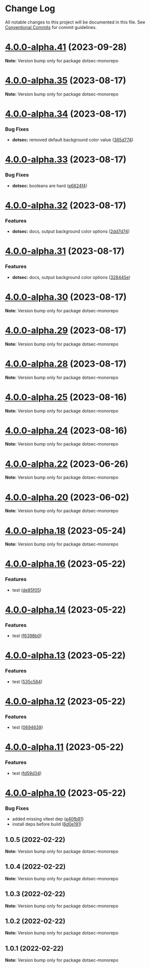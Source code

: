 # Change Log

All notable changes to this project will be documented in this file.
See [Conventional Commits](https://conventionalcommits.org) for commit guidelines.

# [4.0.0-alpha.41](https://github.com/jpwesselink/dotsec/compare/v4.0.0-alpha.35...v4.0.0-alpha.41) (2023-09-28)

**Note:** Version bump only for package dotsec-monorepo





# [4.0.0-alpha.35](https://github.com/jpwesselink/dotsec/compare/v4.0.0-alpha.34...v4.0.0-alpha.35) (2023-08-17)

**Note:** Version bump only for package dotsec-monorepo





# [4.0.0-alpha.34](https://github.com/jpwesselink/dotsec/compare/v4.0.0-alpha.33...v4.0.0-alpha.34) (2023-08-17)


### Bug Fixes

* **dotsec:** removed default background color value ([365d774](https://github.com/jpwesselink/dotsec/commit/365d77470a5b33509d2c65ab20853c65a758be80))





# [4.0.0-alpha.33](https://github.com/jpwesselink/dotsec/compare/v4.0.0-alpha.32...v4.0.0-alpha.33) (2023-08-17)


### Bug Fixes

* **dotsec:** booleans are hard ([e6624f4](https://github.com/jpwesselink/dotsec/commit/e6624f4f8ea46a2af154fb08903a8e02087f9b8e))





# [4.0.0-alpha.32](https://github.com/jpwesselink/dotsec/compare/v4.0.0-alpha.31...v4.0.0-alpha.32) (2023-08-17)


### Features

* **dotsec:** docs, output background color options ([2dd7d74](https://github.com/jpwesselink/dotsec/commit/2dd7d747ac3cf55165ebc410eaceb584d3978849))





# [4.0.0-alpha.31](https://github.com/jpwesselink/dotsec/compare/v4.0.0-alpha.30...v4.0.0-alpha.31) (2023-08-17)


### Features

* **dotsec:** docs, output background color options ([328445e](https://github.com/jpwesselink/dotsec/commit/328445e7c067a532ab27b3f0667aabd060ba5109))





# [4.0.0-alpha.30](https://github.com/jpwesselink/dotsec/compare/v4.0.0-alpha.29...v4.0.0-alpha.30) (2023-08-17)

**Note:** Version bump only for package dotsec-monorepo





# [4.0.0-alpha.29](https://github.com/jpwesselink/dotsec/compare/v4.0.0-alpha.28...v4.0.0-alpha.29) (2023-08-17)

**Note:** Version bump only for package dotsec-monorepo





# [4.0.0-alpha.28](https://github.com/jpwesselink/dotsec/compare/v4.0.0-alpha.27...v4.0.0-alpha.28) (2023-08-17)

**Note:** Version bump only for package dotsec-monorepo





# [4.0.0-alpha.25](https://github.com/jpwesselink/dotsec/compare/v4.0.0-alpha.24...v4.0.0-alpha.25) (2023-08-16)

**Note:** Version bump only for package dotsec-monorepo





# [4.0.0-alpha.24](https://github.com/jpwesselink/dotsec/compare/v4.0.0-alpha.23...v4.0.0-alpha.24) (2023-08-16)

**Note:** Version bump only for package dotsec-monorepo





# [4.0.0-alpha.22](https://github.com/jpwesselink/dotsec/compare/v4.0.0-alpha.21...v4.0.0-alpha.22) (2023-06-26)

**Note:** Version bump only for package dotsec-monorepo





# [4.0.0-alpha.20](https://github.com/jpwesselink/dotsec/compare/v4.0.0-alpha.19...v4.0.0-alpha.20) (2023-06-02)

**Note:** Version bump only for package dotsec-monorepo





# [4.0.0-alpha.18](https://github.com/jpwesselink/dotsec/compare/v4.0.0-alpha.17...v4.0.0-alpha.18) (2023-05-24)

**Note:** Version bump only for package dotsec-monorepo





# [4.0.0-alpha.16](https://github.com/jpwesselink/dotsec/compare/v4.0.0-alpha.15...v4.0.0-alpha.16) (2023-05-22)


### Features

* test ([de85f05](https://github.com/jpwesselink/dotsec/commit/de85f05eecbcc7b27c325d8354f1eaeab866444c))





# [4.0.0-alpha.14](https://github.com/jpwesselink/dotsec/compare/v4.0.0-alpha.13...v4.0.0-alpha.14) (2023-05-22)


### Features

* test ([f6398b0](https://github.com/jpwesselink/dotsec/commit/f6398b0f6a5829be93640421aba28dd73e012df4))





# [4.0.0-alpha.13](https://github.com/jpwesselink/dotsec/compare/v4.0.0-alpha.12...v4.0.0-alpha.13) (2023-05-22)


### Features

* test ([535c584](https://github.com/jpwesselink/dotsec/commit/535c5844c06fda4b8bdd6d359e080f42033ef3a4))





# [4.0.0-alpha.12](https://github.com/jpwesselink/dotsec/compare/v4.0.0-alpha.11...v4.0.0-alpha.12) (2023-05-22)


### Features

* test ([0694639](https://github.com/jpwesselink/dotsec/commit/06946392e67b69f6bf7e29417a29784871f6c0fe))





# [4.0.0-alpha.11](https://github.com/jpwesselink/dotsec/compare/v4.0.0-alpha.10...v4.0.0-alpha.11) (2023-05-22)


### Features

* test ([fd59d34](https://github.com/jpwesselink/dotsec/commit/fd59d34bc06d148557b3a97dfc5869b239b4f08c))





# [4.0.0-alpha.10](https://github.com/jpwesselink/dotsec/compare/v2.0.0-alpha.1...v4.0.0-alpha.10) (2023-05-22)


### Bug Fixes

* added missing vitest dep ([e40fb91](https://github.com/jpwesselink/dotsec/commit/e40fb916646a3a0255f0b0001b47c0f230bef491))
* install deps before build ([6d0e191](https://github.com/jpwesselink/dotsec/commit/6d0e191803d5865f02868d64e98396492584ada7))





## 1.0.5 (2022-02-22)

**Note:** Version bump only for package dotsec-monorepo





## 1.0.4 (2022-02-22)

**Note:** Version bump only for package dotsec-monorepo





## 1.0.3 (2022-02-22)

**Note:** Version bump only for package dotsec-monorepo





## 1.0.2 (2022-02-22)

**Note:** Version bump only for package dotsec-monorepo





## 1.0.1 (2022-02-22)

**Note:** Version bump only for package dotsec-monorepo
